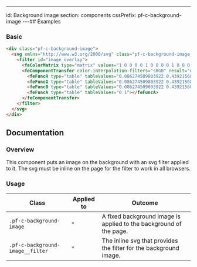 ---
id: Background image
section: components
cssPrefix: pf-c-background-image
---## Examples

### Basic

```html isFullscreen
<div class="pf-c-background-image">
  <svg xmlns="http://www.w3.org/2000/svg" class="pf-c-background-image__filter" width="0" height="0">
    <filter id="image_overlay">
      <feColorMatrix type="matrix" values="1 0 0 0 0 1 0 0 0 0 1 0 0 0 0 0 0 0 1 0"></feColorMatrix>
      <feComponentTransfer color-interpolation-filters="sRGB" result="duotone">
        <feFuncR type="table" tableValues="0.086274509803922 0.43921568627451"></feFuncR>
        <feFuncG type="table" tableValues="0.086274509803922 0.43921568627451"></feFuncG>
        <feFuncB type="table" tableValues="0.086274509803922 0.43921568627451"></feFuncB>
        <feFuncA type="table" tableValues="0 1"></feFuncA>
      </feComponentTransfer>
    </filter>
  </svg>
</div>
```

## Documentation

### Overview

This component puts an image on the background with an svg filter applied to it. The svg must be inline on the page for the filter to work in all browsers.

### Usage

| Class                            | Applied to | Outcome                                                            |
| -------------------------------- | ---------- | ------------------------------------------------------------------ |
| `.pf-c-background-image`         | `*`        | A fixed background image is applied to the background of the page. |
| `.pf-c-background-image__filter` | `*`        | The inline svg that provides the filter for the background image.  |
